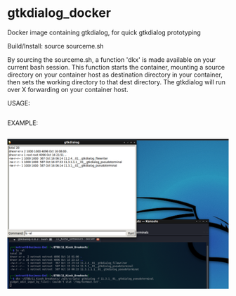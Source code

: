 # gtkdialog_docker
Docker image containing gtkdialog, for quick gtkdialog prototyping

Build/Install:
    source sourceme.sh

By sourcing the sourceme.sh, a function 'dkx' is made available on your current bash session.  This function starts the container, mounting a source directory on your container host as destination directory in your container, then sets the working directory to that dest directory.  The gtkdialog will run over X forwarding on your container host.

USAGE:
```` dkx [sourcedir] [ctx_dest_mount_path] [all_remain_args_cmd_to_exec]
````

EXAMPLE:
```` dkx ~/ETBD/11_Kiosk_Breakouts/ /opt/scripts/ gtkdialog -f 11.3.1__01__gtkdialog_pseudoterminal
````

![alt text](https://github.com/SYANiDE-/gtkdialog_docker/blob/master/img/2021-10-16_16-40.png)
